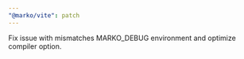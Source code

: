 ```yaml
---
"@marko/vite": patch
---
```


Fix issue with mismatches MARKO_DEBUG environment and optimize compiler option.
